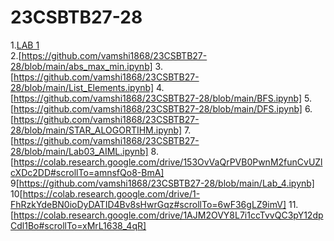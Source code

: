 # 23CSBTB27-28
1.<a href="[https://github.com/vamshi1868/23CSBTB27-28/blob/main/list_type.ipynb]">LAB 1</a></br>
2.[https://github.com/vamshi1868/23CSBTB27-28/blob/main/abs_max_min.ipynb]
3.[https://github.com/vamshi1868/23CSBTB27-28/blob/main/List_Elements.ipynb]
4.[https://github.com/vamshi1868/23CSBTB27-28/blob/main/BFS.ipynb]
5.[https://github.com/vamshi1868/23CSBTB27-28/blob/main/DFS.ipynb]
6.[https://github.com/vamshi1868/23CSBTB27-28/blob/main/STAR_ALOGORTIHM.ipynb]
7.[https://github.com/vamshi1868/23CSBTB27-28/blob/main/Lab03_AIML.ipynb]
8.[https://colab.research.google.com/drive/153OvVaQrPVB0PwnM2funCvUZlcXDc2DD#scrollTo=amnsfQo8-BmA]
9[https://github.com/vamshi1868/23CSBTB27-28/blob/main/Lab_4.ipynb]
10[https://colab.research.google.com/drive/1-FhRzkYdeBN0ioDyDATID4Bv8sHwrGqz#scrollTo=6wF36gLZ9imV]
11.[https://colab.research.google.com/drive/1AJM2OVY8L7i1ccTvvQC3pY12dpCdl1Bo#scrollTo=xMrL1638_4qR]
